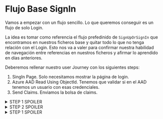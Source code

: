 # Flujo Base SignIn

Vamos a empezar con un flujo sencillo. Lo que queremos conseguir es un flujo de solo Login. 

La idea es tomar como referencia el flujo prefedinido de `SignUpOrSignIn` que encontramos en nuestros ficheros base y quitar todo lo que no tenga relación con el Login. Esto nos va a valer para confirmar nuestra habilidad de navegación entre referencias en nuestros ficheros y afirmar lo aprendido en días anteriores.

Deberemos rellenar nuestro user Journey con los siguientes steps:

1. SingIn Page. Solo necesitamos mostrar la página de login.
2. Azure AAD Read Using ObjectId. Tenemos que validar si en el AAD tenemos un usuario con esas credenciales.
3. Send Claims. Enviamos la bolsa de claims.



<details>
   <summary>STEP 1 SPOILER</summary>
   <div class="description">

```xml
    <OrchestrationStep Order="1" Type="ClaimsExchange">
        <ClaimsExchanges>
            <ClaimsExchange Id="LocalAccountSigninEmailExchange" TechnicalProfileReferenceId="SelfAsserted-LocalAccountSignin-Email" />
        </ClaimsExchanges>
    </OrchestrationStep>
```

   </div>
</details>

<details>
   <summary>STEP 2 SPOILER</summary>
   <div class="description">

```xml
    <OrchestrationStep Order="2" Type="ClaimsExchange">
        <ClaimsExchanges>
            <ClaimsExchange Id="AADUserReadWithObjectId" TechnicalProfileReferenceId="AAD-UserReadUsingObjectId" />
        </ClaimsExchanges>
    </OrchestrationStep>
```
    
   </div>
</details>

<details>
   <summary>STEP 1 SPOILER</summary>
   <div class="description">

```xml
    <OrchestrationStep Order="3" Type="SendClaims" CpimIssuerTechnicalProfileReferenceId="JwtIssuer" />
```
    
   </div>
</details>